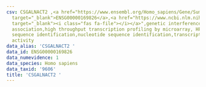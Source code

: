 ```yaml
---
csv: CSGALNACT2 ,<a href="https://www.ensembl.org/Homo_sapiens/Gene/Summary?db=core;g=ENSG00000169826"
  target="_blank">ENSG00000169826</a>,<a href="https://www.ncbi.nlm.nih.gov/pubmed/28369544"
  target="_blank"><i class="fas fa-file"></i></a>",genetic interference,functional
  association,high throughput transcription profiling by microarray, HF73 cells,nucleotide
  sequence identification,nucleotide sequence identification,transcriptional regulation,up-regulates
  activity
data_alias: 'CSGALNACT2 '
data_id: ENSG00000169826
data_numevidence: 1
data_species: Homo sapiens
data_taxid: '9606'
title: 'CSGALNACT2 '
---
```

